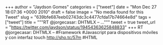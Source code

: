 
+++
author = "Jaydson Gomes"
categories = ["tweet"]
date = "Mon Dec 27 18:07:36 +0000 2010"
draft = false
image = "No media found for this Tweet"
slug = "639bfe687eeb02743dc3c4477cfda17b74664e8d"
tags = ["tweet"]
title = """RT @jorgecasar: DHTMLX – ..."""
tweet = true
tweet_url = "https://twitter.com/jaydson/status/19454363625848833"
+++
RT @jorgecasar: DHTMLX – #Framework #Javascript para dispositivos móviles y con interfaz touch http://sho.tc/57m #HTML
